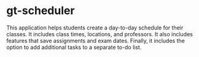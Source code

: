 # gt-scheduler

This application helps students create a day-to-day schedule for their classes. It includes class times, locations, and professors. It also includes features that save assignments and exam dates. Finally, it includes the option to add additional tasks to a separate to-do list.
